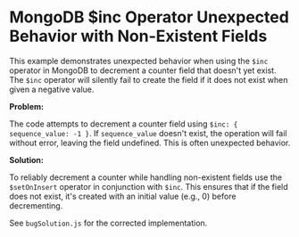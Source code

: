 # MongoDB $inc Operator Unexpected Behavior with Non-Existent Fields

This example demonstrates unexpected behavior when using the `$inc` operator in MongoDB to decrement a counter field that doesn't yet exist.  The `$inc` operator will silently fail to create the field if it does not exist when given a negative value.

**Problem:**

The code attempts to decrement a counter field using `$inc: { sequence_value: -1 }`. If `sequence_value` doesn't exist, the operation will fail without error, leaving the field undefined. This is often unexpected behavior. 

**Solution:**

To reliably decrement a counter while handling non-existent fields use the `$setOnInsert` operator in conjunction with `$inc`. This ensures that if the field does not exist, it's created with an initial value (e.g., 0) before decrementing. 

See `bugSolution.js` for the corrected implementation.